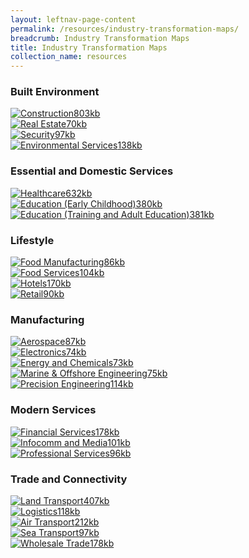 ```yaml
---
layout: leftnav-page-content
permalink: /resources/industry-transformation-maps/
breadcrumb: Industry Transformation Maps
title: Industry Transformation Maps
collection_name: resources
---
```


### **Built Environment**

<div>
	<div class="row is-multiline">
		<div class="col is-one-third-desktop is-one-third-tablet">
			<a href="/images/PDF/Built-Environment/Construction.pdf" class="project-link no-pdf-icon" target="_blank">
				<img src="/images/PDF/Built-Environment/FE_BE_1.jpg" alt="Construction" class="project-image large-thumbnail">803kb
				</a>
			</div>
			<div class="col is-one-third-desktop is-one-third-tablet">
				<a href="/images/PDF/Built-Environment/Real-Estate.pdf" class="project-link no-pdf-icon" target="_blank">
					<img src="/images/PDF/Built-Environment/FE_BE_2.jpg" alt="Real Estate" class="project-image large-thumbnail">70kb
					</a>
				</div>
				<div class="col is-one-third-desktop is-one-third-tablet">
					<a href="/images/PDF/Built-Environment/Security.pdf" class="project-link no-pdf-icon" target="_blank">
						<img src="/images/PDF/Built-Environment/FE_BE_3.jpg" alt="Security" class="project-image large-thumbnail">97kb
						</a>
					</div>
					<div class="col is-one-third-desktop is-one-third-tablet">
						<a href="/images/PDF/Built-Environment/Environmental-Services.pdf" class="project-link no-pdf-icon" target="_blank">
							<img src="/images/PDF/Built-Environment/FE_BE_4.jpg" alt="Environmental Services" class="project-image large-thumbnail">138kb
							</a>
						</div>
					</div>
				</div>

### **Essential and Domestic Services**

<div>
	<div class="row is-multiline">
		<div class="col is-one-third-desktop is-one-third-tablet">
			<a href="/images/PDF/Domestic-Services/Healthcare.pdf" class="project-link no-pdf-icon" target="_blank">
				<img src="/images/PDF/Domestic-Services/FE_DS_1.jpg" alt="Healthcare" class="project-image large-thumbnail">632kb
				</a>
			</div>
			<div class="col is-one-third-desktop is-one-third-tablet">
				<a href="/images/PDF/Domestic-Services/Education-Early-Childhood.pdf" class="project-link no-pdf-icon" target="_blank">
					<img src="/images/PDF/Domestic-Services/FE_DS_2.jpg" alt="Education (Early Childhood)" class="project-image large-thumbnail">380kb
					</a>
				</div>
				<div class="col is-one-third-desktop is-one-third-tablet">
					<a href="/images/PDF/Domestic-Services/Education-Training-and-Adult-Education.pdf" class="project-link no-pdf-icon" target="_blank">
						<img src="/images/PDF/Domestic-Services/FE_DS_3.jpg" alt="Education (Training and Adult Education)" class="project-image large-thumbnail">381kb
						</a>
					</div>
				</div>
			</div>

### **Lifestyle**

<div>
	<div class="row is-multiline">
		<div class="col is-one-third-desktop is-one-third-tablet">
			<a href="/images/PDF/Lifestyle/Food-Manufacturing.pdf" class="project-link no-pdf-icon" target="_blank">
				<img src="/images/PDF/Lifestyle/FE_LS_1.jpg" alt="Food Manufacturing" class="project-image large-thumbnail">86kb
				</a>
			</div>
			<div class="col is-one-third-desktop is-one-third-tablet">
				<a href="/images/PDF/Lifestyle/Food-Services.pdf" class="project-link no-pdf-icon" target="_blank">
					<img src="/images/PDF/Lifestyle/FE_LS_2.jpg" alt="Food Services" class="project-image large-thumbnail">104kb
					</a>
				</div>
				<div class="col is-one-third-desktop is-one-third-tablet">
					<a href="/images/PDF/Lifestyle/Hotels.pdf" class="project-link no-pdf-icon" target="_blank">
						<img src="/images/PDF/Lifestyle/FE_LS_3.jpg" alt="Hotels" class="project-image large-thumbnail">170kb
						</a>
					</div>
					<div class="col is-one-third-desktop is-one-third-tablet">
						<a href="/images/PDF/Lifestyle/Retail.pdf" class="project-link no-pdf-icon" target="_blank">
							<img src="/images/PDF/Lifestyle/FE_LS_4.jpg" alt="Retail" class="project-image large-thumbnail">90kb
							</a>
						</div>
					</div>
				</div>

### **Manufacturing**

<div>
	<div class="row is-multiline">
		<div class="col is-one-third-desktop is-one-third-tablet">
			<a href="/images/PDF/Manufacturing/Aerospace.pdf" class="project-link no-pdf-icon" target="_blank">
				<img src="/images/PDF/Manufacturing/FE_MF_1.jpg" alt="Aerospace" class="project-image large-thumbnail">87kb
				</a>
			</div>
			<div class="col is-one-third-desktop is-one-third-tablet">
				<a href="/images/PDF/Manufacturing/Electronics.pdf" class="project-link no-pdf-icon" target="_blank">
					<img src="/images/PDF/Manufacturing/FE_MF_2.jpg" alt="Electronics" class="project-image large-thumbnail">74kb
					</a>
				</div>
				<div class="col is-one-third-desktop is-one-third-tablet">
					<a href="/images/PDF/Manufacturing/Energy-and-Chemicals.pdf" class="project-link no-pdf-icon" target="_blank">
						<img src="/images/PDF/Manufacturing/FE_MF_3.jpg" alt="Energy and Chemicals" class="project-image large-thumbnail">73kb
						</a>
					</div>
					<div class="col is-one-third-desktop is-one-third-tablet">
						<a href="/images/PDF/Manufacturing/Marine-and-Offshore-Engineering.pdf" class="project-link no-pdf-icon" target="_blank">
							<img src="/images/PDF/Manufacturing/FE_MF_4.jpg" alt="Marine & Offshore Engineering" class="project-image large-thumbnail">75kb
							</a>
						</div>
						<div class="col is-one-third-desktop is-one-third-tablet">
							<a href="/images/PDF/Manufacturing/Precision-Engineering.pdf" class="project-link no-pdf-icon" target="_blank">
								<img src="/images/PDF/Manufacturing/FE_MF_5.jpg" alt="Precision Engineering" class="project-image large-thumbnail">114kb
								</a>
							</div>
						</div>
					</div>

### **Modern Services**

<div>
	<div class="row is-multiline">
		<div class="col is-one-third-desktop is-one-third-tablet">
			<a href="/images/PDF/Modern-Services/Financial-Services.pdf" class="project-link no-pdf-icon" target="_blank">
				<img src="/images/PDF/Modern-Services/FE_MS_1.jpg" alt="Financial Services" class="project-image large-thumbnail">178kb
				</a>
			</div>
			<div class="col is-one-third-desktop is-one-third-tablet">
				<a href="/images/PDF/Modern-Services/Infocomm-and-Media.pdf" class="project-link no-pdf-icon" target="_blank">
					<img src="/images/PDF/Modern-Services/FE_MS_2.jpg" alt="Infocomm and Media" class="project-image large-thumbnail">101kb
					</a>
				</div>
				<div class="col is-one-third-desktop is-one-third-tablet">
					<a href="/images/PDF/Modern-Services/Professional-Services.pdf" class="project-link no-pdf-icon" target="_blank">
						<img src="/images/PDF/Modern-Services/FE_MS_3.jpg" alt="Professional Services" class="project-image large-thumbnail">96kb
						</a>
					</div>
				</div>
			</div>

### **Trade and Connectivity**

<div>
	<div class="row is-multiline">
		<div class="col is-one-third-desktop is-one-third-tablet">
			<a href="/images/PDF/Trade-and-Connectivity/Land-Transport.pdf" class="project-link no-pdf-icon" target="_blank">
				<img src="/images/PDF/Trade-and-Connectivity/FE_TNC_1.jpg" alt="Land Transport" class="project-image large-thumbnail">407kb
				</a>
			</div>
			<div class="col is-one-third-desktop is-one-third-tablet">
				<a href="/images/PDF/Trade-and-Connectivity/Logistics.pdf" class="project-link no-pdf-icon" target="_blank">
					<img src="/images/PDF/Trade-and-Connectivity/FE_TNC_2.jpg" alt="Logistics" class="project-image large-thumbnail">118kb
					</a>
				</div>
				<div class="col is-one-third-desktop is-one-third-tablet">
					<a href="/images/PDF/Trade-and-Connectivity/Air-Transport.pdf" class="project-link no-pdf-icon" target="_blank">
						<img src="/images/PDF/Trade-and-Connectivity/FE_TNC_3.jpg" alt="Air Transport" class="project-image large-thumbnail">212kb
						</a>
					</div>
					<div class="col is-one-third-desktop is-one-third-tablet">
						<a href="/images/PDF/Trade-and-Connectivity/Sea-Transport.pdf" class="project-link no-pdf-icon" target="_blank">
							<img src="/images/PDF/Trade-and-Connectivity/FE_TNC_4.jpg" alt="Sea Transport" class="project-image large-thumbnail">97kb
							</a>
						</div>
						<div class="col is-one-third-desktop is-one-third-tablet">
							<a href="/images/PDF/Trade-and-Connectivity/Wholesale-Trade.pdf" class="project-link no-pdf-icon" target="_blank">
								<img src="/images/PDF/Trade-and-Connectivity/FE_TNC_5.jpg" alt="Wholesale Trade" class="project-image large-thumbnail">178kb
								</a>
							</div>
						</div>
					</div>
